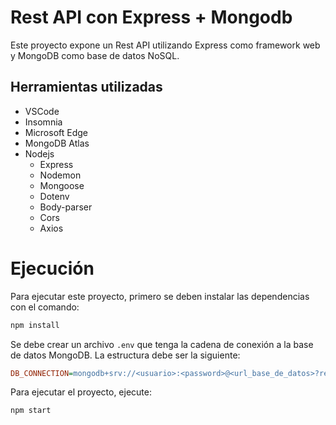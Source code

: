# Rest API con Express + Mongodb

Este proyecto expone un Rest API utilizando Express como framework web y MongoDB como base de datos NoSQL.

## Herramientas utilizadas
- VSCode
- Insomnia
- Microsoft Edge
- MongoDB Atlas
- Nodejs
    - Express
    - Nodemon
    - Mongoose
    - Dotenv
    - Body-parser
    - Cors
    - Axios
    
# Ejecución

Para ejecutar este proyecto, primero se deben instalar las dependencias con el comando:

```bash
npm install
```

Se debe crear un archivo `.env` que tenga la cadena de conexión a la base de datos MongoDB. La estructura debe ser la siguiente:

```ini
DB_CONNECTION=mongodb+srv://<usuario>:<password>@<url_base_de_datos>?retryWrites=true&w=majority
```

Para ejecutar el proyecto, ejecute:
```bash
npm start
```
